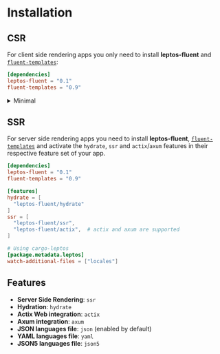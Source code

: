 # Installation

## CSR

For client side rendering apps you only need to install **leptos-fluent** and
[`fluent-templates`]:

```toml
[dependencies]
leptos-fluent = "0.1"
fluent-templates = "0.9"
```

<!-- markdownlint-disable MD033 -->

<details>
<summary>Minimal</summary>

Using `default-features = false` the `json` default feature of
**leptos-fluent** will not be enabled, so the `languages` parameter
of [`leptos_fluent!`] macro will not be available.

```toml
[dependencies]
leptos-fluent = { version = "0.1", default-features = false }
fluent-templates = "0.9"
```

</details>

<!-- markdownlint-enable MD033 -->

## SSR

For server side rendering apps you need to install **leptos-fluent**,
[`fluent-templates`] and activate the `hydrate`, `ssr` and `actix`/`axum`
features in their respective feature set of your app.

```toml
[dependencies]
leptos-fluent = "0.1"
fluent-templates = "0.9"

[features]
hydrate = [
  "leptos-fluent/hydrate"
]
ssr = [
  "leptos-fluent/ssr",
  "leptos-fluent/actix",  # actix and axum are supported
]

# Using cargo-leptos
[package.metadata.leptos]
watch-additional-files = ["locales"]
```

## Features

- **Server Side Rendering**: `ssr`
- **Hydration**: `hydrate`
- **Actix Web integration**: `actix`
- **Axum integration**: `axum`
- **JSON languages file**: `json` (enabled by default)
- **YAML languages file**: `yaml`
- **JSON5 languages file**: `json5`

[`fluent-templates`]: https://github.com/XAMPPRocky/fluent-templates
[`leptos_fluent!`]: https://docs.rs/leptos-fluent/latest/leptos_fluent/macro.leptos_fluent.html
